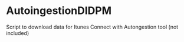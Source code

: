 AutoingestionDIDPM
==================

Script to download data for Itunes Connect with Autongestion tool (not included)
